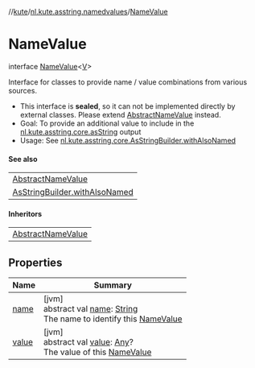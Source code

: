 //[kute](../../../index.md)/[nl.kute.asstring.namedvalues](../index.md)/[NameValue](index.md)

# NameValue

interface [NameValue](index.md)&lt;[V](index.md)&gt;

Interface for classes to provide name / value combinations from various sources.

- 
   This interface is **sealed**, so it can not be implemented directly by external classes. Please extend [AbstractNameValue](../-abstract-name-value/index.md) instead.
- 
   Goal: To provide an additional value to include in the [nl.kute.asstring.core.asString](../../nl.kute.asstring.core/as-string.md) output
- 
   Usage: See  [nl.kute.asstring.core.AsStringBuilder.withAlsoNamed](../../nl.kute.asstring.core/-as-string-builder/with-also-named.md)

#### See also

| |
|---|
| [AbstractNameValue](../-abstract-name-value/index.md) |
| [AsStringBuilder.withAlsoNamed](../../nl.kute.asstring.core/-as-string-builder/with-also-named.md) |

#### Inheritors

| |
|---|
| [AbstractNameValue](../-abstract-name-value/index.md) |

## Properties

| Name | Summary |
|---|---|
| [name](name.md) | [jvm]<br>abstract val [name](name.md): [String](https://kotlinlang.org/api/latest/jvm/stdlib/kotlin/-string/index.html)<br>The name to identify this [NameValue](index.md) |
| [value](value.md) | [jvm]<br>abstract val [value](value.md): [Any](https://kotlinlang.org/api/latest/jvm/stdlib/kotlin/-any/index.html)?<br>The value of this [NameValue](index.md) |
